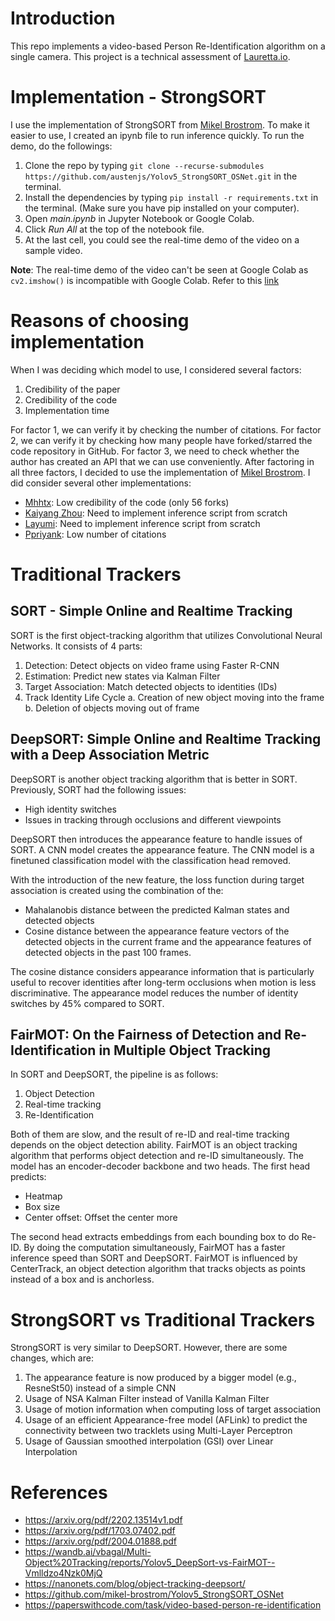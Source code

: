 # Introduction
This repo implements a video-based Person Re-Identification algorithm on a single camera. This project is a technical assessment of [Lauretta.io](https://lauretta.io/).

# Implementation - StrongSORT

I use the implementation of StrongSORT from [Mikel Brostrom](https://github.com/mikel-brostrom/Yolov5_StrongSORT_OSNet). To make it easier to use, I created an ipynb file to run inference quickly. To run the demo, do the followings:
1. Clone the repo by typing `git clone --recurse-submodules https://github.com/austenjs/Yolov5_StrongSORT_OSNet.git` in the terminal.
2. Install the dependencies by typing `pip install -r requirements.txt` in the terminal. (Make sure you have pip installed on your computer).
3. Open *main.ipynb* in Jupyter Notebook or Google Colab.
4. Click *Run All* at the top of the notebook file.
5. At the last cell, you could see the real-time demo of the video on a sample video.

**Note**: The real-time demo of the video can't be seen at Google Colab as `cv2.imshow()` is incompatible with Google Colab. Refer to this [link](https://github.com/jupyter/notebook/issues/3935)

# Reasons of choosing implementation
When I was deciding which model to use, I considered several factors:
1. Credibility of the paper
2. Credibility of the code
3. Implementation time

For factor 1, we can verify it by checking the number of citations. For factor 2, we can verify it by checking how many people have forked/starred the code repository in GitHub. For factor 3, we need to check whether the author has created an API that we can use conveniently. After factoring in all three factors, I decided to use the implementation of [Mikel Brostrom](https://github.com/mikel-brostrom/Yolov5_StrongSORT_OSNet). I did consider several other implementations:

- [Mhhtx](https://github.com/Mhttx2016/Multi-Camera-Object-Tracking-via-Transferring-Representation-to-Top-View):  Low credibility of the code (only 56 forks)
- [Kaiyang Zhou](https://github.com/KaiyangZhou/deep-person-reid): Need to implement inference script from scratch
- [Layumi](https://github.com/layumi/Person_reID_baseline_pytorch): Need to implement inference script from scratch
- [Ppriyank](https://github.com/ppriyank/Video-Person-Re-ID-Fantastic-Techniques-and-Where-to-Find-Them): Low number of citations

# Traditional Trackers

## SORT - Simple Online and Realtime Tracking

SORT is the first object-tracking algorithm that utilizes Convolutional Neural Networks. It consists of 4 parts:
1.	Detection: Detect objects on video frame using Faster R-CNN
2.	Estimation: Predict new states via Kalman Filter
3.	Target Association: Match detected objects to identities (IDs)
4.	Track Identity Life Cycle
a.	Creation of new object moving into the frame
b.	Deletion of objects moving out of frame

## DeepSORT: Simple Online and Realtime Tracking with a Deep Association Metric

DeepSORT is another object tracking algorithm that is better in SORT. Previously, SORT had the following issues: 
- High identity switches
- Issues in tracking through occlusions and different viewpoints 

DeepSORT then introduces the appearance feature to handle issues of SORT. A CNN model creates the appearance feature. The CNN model is a finetuned classification model with the classification head removed.	

With the introduction of the new feature, the loss function during target association is created using the combination of the:
- Mahalanobis distance between the predicted Kalman states and detected objects
- Cosine distance between the appearance feature vectors of the detected objects in the current frame and the appearance features of detected objects in the past 100 frames. 

The cosine distance considers appearance information that is particularly useful to recover identities after long-term occlusions when motion is less discriminative. The appearance model reduces the number of identity switches by 45% compared to SORT.

## FairMOT: On the Fairness of Detection and Re-Identification in Multiple Object Tracking

In SORT and DeepSORT, the pipeline is as follows:
1. Object Detection
2. Real-time tracking
3. Re-Identification

Both of them are slow, and the result of re-ID and real-time tracking depends on the object detection ability. FairMOT is an object tracking algorithm that performs object detection and re-ID simultaneously. The model has an encoder-decoder backbone and two heads. The first head predicts:
- Heatmap
- Box size
- Center offset: Offset the center more

The second head extracts embeddings from each bounding box to do Re-ID. By doing the computation simultaneously, FairMOT has a faster inference speed than SORT and DeepSORT.
FairMOT is influenced by CenterTrack, an object detection algorithm that tracks objects as points instead of a box and is anchorless.

# StrongSORT vs Traditional Trackers

StrongSORT is very similar to DeepSORT. However, there are some changes, which are:
1. The appearance feature is now produced by a bigger model (e.g., ResneSt50) instead of a simple CNN
2. Usage of NSA Kalman Filter instead of Vanilla Kalman Filter
3. Usage of motion information when computing loss of target association
4. Usage of an efficient Appearance-free model (AFLink) to predict the connectivity between two tracklets using Multi-Layer Perceptron
5. Usage of Gaussian smoothed interpolation (GSI) over Linear Interpolation

# References
- https://arxiv.org/pdf/2202.13514v1.pdf
- https://arxiv.org/pdf/1703.07402.pdf
- https://arxiv.org/pdf/2004.01888.pdf
- https://wandb.ai/vbagal/Multi-Object%20Tracking/reports/Yolov5_DeepSort-vs-FairMOT--Vmlldzo4Nzk0MjQ
- https://nanonets.com/blog/object-tracking-deepsort/
- https://github.com/mikel-brostrom/Yolov5_StrongSORT_OSNet
- https://paperswithcode.com/task/video-based-person-re-identification
